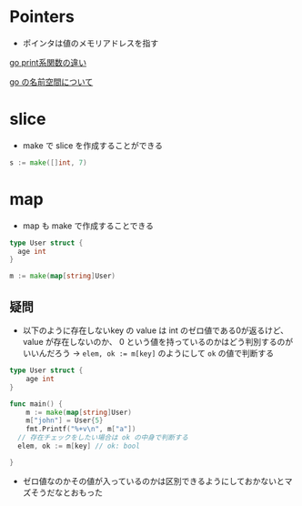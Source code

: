 # Pointers
- ポインタは値のメモリアドレスを指す

[go print系関数の違い](https://qiita.com/taji-taji/items/77845ef744da7c88a6fe)

[go の名前空間について](https://ifritjp.github.io/documents/go/package/)


# slice
- make で slice を作成することができる
```go
s := make([]int, 7)
```

# map
- map も make で作成することできる
```go
type User struct {
  age int
}

m := make(map[string]User)
```
## 疑問
- 以下のように存在しないkey の value は int のゼロ値である0が返るけど、value が存在しないのか、 0 という値を持っているのかはどう判別するのがいいんだろう
-> `elem, ok := m[key]` のようにして `ok` の値で判断する

```go
type User struct {
	age int
}

func main() {
	m := make(map[string]User)
	m["john"] = User{5}
	fmt.Printf("%+v\n", m["a"])
  // 存在チェックをしたい場合は ok の中身で判断する
  elem, ok := m[key] // ok: bool

}
```

- ゼロ値なのかその値が入っているのかは区別できるようにしておかないとマズそうだなとおもった
